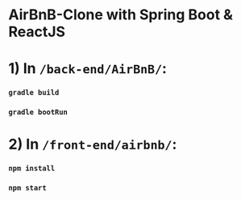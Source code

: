 # AirBnB-Clone with Spring Boot & ReactJS 

# 1) In `/back-end/AirBnB/`:

### `gradle build`

### `gradle bootRun`

# 2) In `/front-end/airbnb/`:

### `npm install`

### `npm start`


